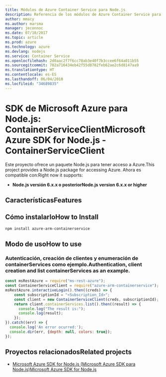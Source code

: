 ```yaml
---
title: Módulos de Azure Container Service para Node.js
description: Referencia de los módulos de Azure Container Service para Node.js
author: mmacy
ms.author: marsma
manager: jeconnoc
ms.date: 07/18/2017
ms.topic: article
ms.prod: azure
ms.technology: azure
ms.devlang: nodejs
ms.service: Container Service
ms.openlocfilehash: 2d0aac2f7f6cc70ab3e40f7b3ccee6f64a011b55
ms.sourcegitcommit: 702a716434eb42f55d8782feb62ae2c6d8147aa9
ms.translationtype: HT
ms.contentlocale: es-ES
ms.lasthandoff: 06/04/2018
ms.locfileid: "34689835"
---
```

# <a name="microsoft-azure-sdk-for-nodejs---containerserviceclient"></a><span data-ttu-id="85ba0-103">SDK de Microsoft Azure para Node.js: ContainerServiceClient</span><span class="sxs-lookup"><span data-stu-id="85ba0-103">Microsoft Azure SDK for Node.js - ContainerServiceClient</span></span>
<span data-ttu-id="85ba0-104">Este proyecto ofrece un paquete Node.js para tener acceso a Azure.</span><span class="sxs-lookup"><span data-stu-id="85ba0-104">This project provides a Node.js package for accessing Azure.</span></span> <span data-ttu-id="85ba0-105">Ahora es compatible con:</span><span class="sxs-lookup"><span data-stu-id="85ba0-105">Right now it supports:</span></span>
- <span data-ttu-id="85ba0-106">**Node.js versión 6.x.x o posterior**</span><span class="sxs-lookup"><span data-stu-id="85ba0-106">**Node.js version 6.x.x or higher**</span></span>

## <a name="features"></a><span data-ttu-id="85ba0-107">Características</span><span class="sxs-lookup"><span data-stu-id="85ba0-107">Features</span></span>


## <a name="how-to-install"></a><span data-ttu-id="85ba0-108">Cómo instalarlo</span><span class="sxs-lookup"><span data-stu-id="85ba0-108">How to Install</span></span>

```bash
npm install azure-arm-containerservice
```

## <a name="how-to-use"></a><span data-ttu-id="85ba0-109">Modo de uso</span><span class="sxs-lookup"><span data-stu-id="85ba0-109">How to use</span></span>

### <a name="authentication-client-creation-and-list-containerservices-as-an-example"></a><span data-ttu-id="85ba0-110">Autenticación, creación de clientes y enumeración de containerServices como ejemplo.</span><span class="sxs-lookup"><span data-stu-id="85ba0-110">Authentication, client creation and list containerServices as an example.</span></span>

```javascript
const msRestAzure = require("ms-rest-azure");
const ContainerServiceClient = require("azure-arm-containerservice");
msRestAzure.interactiveLogin().then((creds) => {
    const subscriptionId = "<Subscription_Id>";
    const client = new ContainerServiceClient(creds, subscriptionId);
    return client.containerServices.list().then((result) => {
      console.log("The result is:");
      console.log(result);
    });
}).catch((err) => {
  console.log('An error ocurred:');
  console.dir(err, {depth: null, colors: true});
});
```

## <a name="related-projects"></a><span data-ttu-id="85ba0-111">Proyectos relacionados</span><span class="sxs-lookup"><span data-stu-id="85ba0-111">Related projects</span></span>

- [<span data-ttu-id="85ba0-112">Microsoft Azure SDK for Node.js (Microsoft Azure SDK para Node.js)</span><span class="sxs-lookup"><span data-stu-id="85ba0-112">Microsoft Azure SDK for Node.js</span></span>](https://github.com/Azure/azure-sdk-for-node)